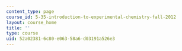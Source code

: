 ```yaml
---
content_type: page
course_id: 5-35-introduction-to-experimental-chemistry-fall-2012
layout: course_home
title: ''
type: course
uid: 52a02381-6c80-e063-58a6-d03191a526e3
---
```

